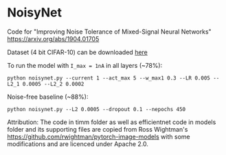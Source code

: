 # NoisyNet
Code for "Improving Noise Tolerance of Mixed-Signal Neural Networks"  https://arxiv.org/abs/1904.01705

Dataset (4 bit CIFAR-10) can be downloaded [here](https://drive.google.com/file/d/1lS_R_0pHPhUqzTpYS0C6IrtkgHfHe8cU/view?usp=sharing)

To run the model with `I_max = 1nA` in all layers (~78%):
```
python noisynet.py --current 1 --act_max 5 --w_max1 0.3 --LR 0.005 --L2_1 0.0005 --L2_2 0.0002
```
Noise-free baseline (~88%):
```
python noisynet.py --L2 0.0005 --dropout 0.1 --nepochs 450
```
Attribution: The code in timm folder as well as efficientnet code in models folder and its supporting files are copied from Ross Wightman's https://github.com/rwightman/pytorch-image-models with some modifications and are licenced under Apache 2.0.

